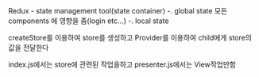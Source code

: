 Redux - state management tool(state container)
 -. global state
    모든 components 에 영향을 줌(login etc...)
 -. local state
    
createStore를 이용하여 store를 생성하고
Provider를 이용하여 child에게 store의 값을 전달한다

index.js에서는 store에 관련된 작업을하고 presenter.js에서는 View작업만함